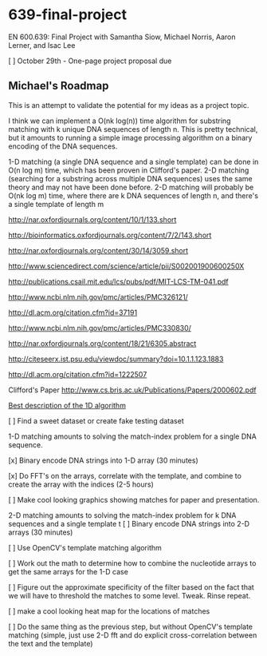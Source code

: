 # 639-final-project
EN 600.639: Final Project with Samantha Siow, Michael Norris, Aaron Lerner, and Isac Lee

[ ] October 29th - One-page project proposal due


## Michael's Roadmap
This is an attempt to validate the potential for my ideas as a project topic.

I think we can implement a O(nk log(n)) time algorithm for substring matching
with k unique DNA sequences of length n.  This is pretty technical, but it
amounts to running a simple image processing algorithm on a binary encoding of
the DNA sequences.

1-D matching (a single DNA sequence and a single template) can be done in 
O(n log m) time, which has been proven in Clifford's paper.  2-D matching 
(searching for a substring across multiple DNA sequences) uses the same theory 
and may not have been done before.  2-D matching will probably be O(nk log m)
time, where there are k DNA sequences of length n, and there's a single template
of length m

http://nar.oxfordjournals.org/content/10/1/133.short

http://bioinformatics.oxfordjournals.org/content/7/2/143.short

http://nar.oxfordjournals.org/content/30/14/3059.short

http://www.sciencedirect.com/science/article/pii/S002001900600250X

http://publications.csail.mit.edu/lcs/pubs/pdf/MIT-LCS-TM-041.pdf

http://www.ncbi.nlm.nih.gov/pmc/articles/PMC326121/

http://dl.acm.org/citation.cfm?id=37191

http://www.ncbi.nlm.nih.gov/pmc/articles/PMC330830/

http://nar.oxfordjournals.org/content/18/21/6305.abstract

http://citeseerx.ist.psu.edu/viewdoc/summary?doi=10.1.1.123.1883

http://dl.acm.org/citation.cfm?id=1222507

Clifford's Paper http://www.cs.bris.ac.uk/Publications/Papers/2000602.pdf

[Best description of the 1D algorithm](http://stringpedia.bsmithers.co.uk/index.php?title=FFT_Algorithm_For_Solving_Exact_Pattern_Matching_With_Don%27t_Cares)

[ ] Find a sweet dataset or create fake testing dataset

1-D matching amounts to solving the match-index problem for a single DNA
sequence.

[x] Binary encode DNA strings into 1-D array (30 minutes)

[x] Do FFT's on the arrays, correlate with the template, and combine to create
the array with the indices (2-5 hours)

[ ] Make cool looking graphics showing matches for paper and presentation.

2-D matching amounts to solving the match-index problem for k DNA sequences and
a single template t
[ ] Binary encode DNA strings into 2-D arrays (30 minutes)

[ ] Use OpenCV's template matching algorithm

 [ ] Work out the math to determine how to combine the nucleotide arrays to get
     the same arrays for the 1-D case
 
 [ ] Figure out the approximate specificity of the filter based on the fact
     that we will have to threshold the matches to some level.  Tweak. Rinse
     repeat.
 

[ ] make a cool looking heat map for the locations of matches

[ ] Do the same thing as the previous step, but without OpenCV's template
    matching (simple, just use 2-D fft and do explicit cross-correlation between
    the text and the template)
